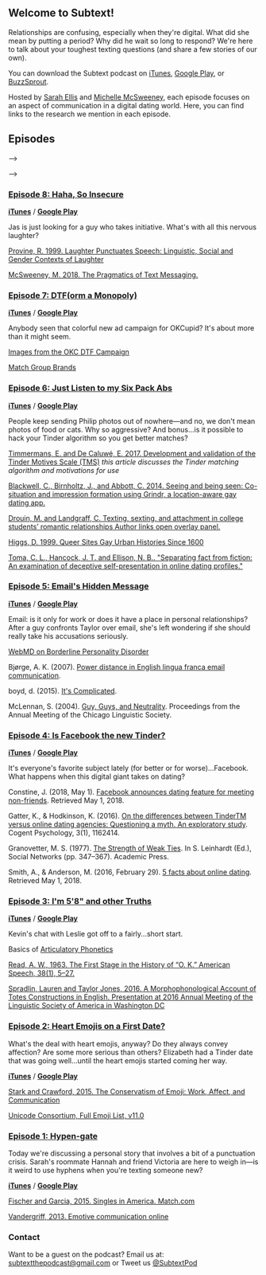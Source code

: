 ## Welcome to Subtext!

Relationships are confusing, especially when they're digital. What did she mean by putting a period? Why did he wait so long to respond? We're here to talk about your toughest texting questions (and share a few stories of our own). 

You can download the Subtext podcast on [iTunes](https://itunes.apple.com/us/podcast/subtext/id1386242049?mt=2), [Google Play](https://play.google.com/music/listen?u=0#/ps/Iwbymy4vmrwpbxm3u3odpqr32xq), or [BuzzSprout](https://subtext.buzzsprout.com/). 

Hosted by [Sarah Ellis](https://sarahabbottellis.com/) and [Michelle McSweeney](http://michelleamcsweeney.com/), each episode focuses on an aspect of communication in a digital dating world. Here, you can find links to the research we mention in each episode.

## Episodes

-->
<!--Katie:
**[iTunes]()** / **[Google Play]()**
### [Episode ](https://subtext.buzzsprout.com/) 

-->

-->
<!--Jas Part 2:
**[iTunes]()** / **[Google Play]()**
### [Episode ](https://subtext.buzzsprout.com/) 
[Rosena, Cheever, Cheyenne, Cummings, and Felta. 2007. The impact of emotionality and self-disclosure on online dating versus traditional dating](https://www.semanticscholar.org/paper/The-impact-of-emotionality-and-self-disclosure-on-Rosen-Cheever/11d2a2968b3e48a4061844539146d3e258be06c6)
[Larzelere, R.E. and Huston, T.L., 1980. The dyadic trust scale: Toward understanding interpersonal trust in close relationships.](https://www.jstor.org/stable/351903?casa_token=HtMTZzAl224AAAAA:BT5raC-8LyyPoBLKpc4GhN964uyBMv4uyWk8EVxVNmWOTM8PLxG4664J-7pXrI49p7MnGFGYBzQEsG01Nm6TjwfdoEHKpYlz0sfrdRBO_Yv8VUMcJ_EgOA&seq=1#metadata_info_tab_contents)
[Ellison, N., Heino, R. and Gibbs, J., 2006. Managing impressions online: Self-presentation processes in the online dating environment.](https://academic.oup.com/jcmc/article/11/2/415/4617726)
-->


<!--Nancy: O.K. is definitely not ok
### [Episode ](https://subtext.buzzsprout.com/) 
**[iTunes]()** / **[Google Play]()**
[Read, A.W., 1963. The first stage in the history of "OK".](https://www.jstor.org/stable/453580?casa_token=te9UZDGeRVsAAAAA:E3PoEc1msg1TO91YXvN_WQwjwVDudbGH5-j8kiAtTwHh-Tnlk-JhBNzZLz1CetV-dR0FGzMBbwh5QJL1wT6f5xicU8SXlp_2rGjIyU-CZle4wCQlszq-GQ&seq=1#page_scan_tab_contents)
[Read, A.W., 1963. The second stage in the history of" OK".](https://www.jstor.org/stable/453285?casa_token=MOxRZ0UwpAEAAAAA:yQe7VhomEmy6wVmru3fH8qafvnSTB2BibP0LhWXSMc6LJPusJgAlHoYX3CR91SJ0tfhURYuujuF1GiAbnZkOGZifKXiAV2eSFb6iZ_pRF7dcsxKXmGysRQ&seq=1#page_scan_tab_contents)
[Greenspan, S., 2011. 11 Points Guide to Hooking Up: Lists and Advice about First Dates, Hotties, Scandals, Pick-ups, Threesomes, and Booty Calls.](https://books.google.com/books?hl=en&lr=&id=lDEh_KvkIbwC&oi=fnd&pg=PA27&dq=11+Points+Guide+to+Hooking+Up:+Lists+and+Advice+about+First+Dates,+Hotties,+Scandals,+Pick-ups,+Threesomes,+and+Booty+Calls&ots=hUagZIv9oi&sig=J_rWQp1Bg2iokJJ3LT4K1IL9aHs#v=onepage&q=11%20Points%20Guide%20to%20Hooking%20Up%3A%20Lists%20and%20Advice%20about%20First%20Dates%2C%20Hotties%2C%20Scandals%2C%20Pick-ups%2C%20Threesomes%2C%20and%20Booty%20Calls&f=false)
[Heath, M., 2018. Orthography in social media: Pragmatic and prosodic interpretations of caps lock.](https://journals.linguisticsociety.org/proceedings/index.php/PLSA/article/viewFile/4350/3961)
[McSweeney, M.A., 2018. The Pragmatics of Text Messaging: Making Meaning in Messages.](https://rdcu.be/4fum)
-->


<!--Natasha: Tinder Traps and a mass date in Union Square
### [Episode ](https://subtext.buzzsprout.com/) 
**[iTunes]()** / **[Google Play]()**
Natasha Aponte set up an elaborate date with dozens -- maybe hundreds -- of men. Were there warnings signs before the date? If so, how could these unsuspecting men have spotted them?
[Video: Dozens Of Dudes Got Duped In Mass Tinder Date At Union Square](http://gothamist.com/2018/08/20/dudes_duped_in_tinder_scam.php)
[A woman used Tinder to trick dozens of men into going on the same date](https://www.fastcompany.com/90221456/a-woman-used-tinder-to-trick-dozens-of-men-into-going-on-the-same-date)
[Beating the Tinder game. 800+ Matches. I’ll probably get banned for this…](https://medium.com/@blakejamieson/beating-the-tinder-game-4f08c9ec0d80)
[Boilerplate messages are about 75% as effective as customized ones](boilerplate is about 75% as effective as regular https://www.thecut.com/2014/10/put-less-effort-into-your-online-dating-messages.html)
[Bruch, E.E. and Newman, M.E.J., 2018. Aspirational pursuit of mates in online dating markets.](http://advances.sciencemag.org/content/4/8/eaap9815)
-->


<!--Lauren:
**[iTunes]()** / **[Google Play]()**
[99% Invisible Episode on the interrobang](https://99percentinvisible.org/episode/interrobang/)
[Parkes, M.B., 2016. Pause and Effect: an Introduction to the History of Punctuation in the West.](https://www.taylorfrancis.com/books/9781351912471)
[Bazin, J.P.H.B., 1966. Plumons l'oiseau: divertissement. ](https://books.google.com/books/about/Plumons_l_oiseau.html?id=9mw_fr3kQ14C)
[Progressive Punctuation](http://progressivepunctuation.com/)
-->


<!--Natalie
### [Episode ](https://subtext.buzzsprout.com/) 
**[iTunes]()** / **[Google Play]()**
[Ramirez, A., Sumner, E.M., Fleuriet, C. and Cole, M., 2014. When online dating partners meet offline: The effect of modality switching on relational communication between online daters.](https://academic.oup.com/jcmc/article/20/1/99/4067565)
[Boilerplate messages are about 75% as effective as customized ones](https://www.thecut.com/2014/10/put-less-effort-into-your-online-dating-messages.html)
[Rosen, L.D., Cheever, N.A., Cummings, C. and Felt, J., 2008. The impact of emotionality and self-disclosure on online dating versus traditional dating. ](https://www.semanticscholar.org/paper/The-impact-of-emotionality-and-self-disclosure-on-Rosen-Cheever/11d2a2968b3e48a4061844539146d3e258be06c6)
[Virtual Dating Assistants. How Many Messages Does It Take To Get Her To Meet In Person?](https://www.virtualdatingassistants.com/how-many-messages-does-it-take-to-set-up-a-first-date)

-->

### [Episode 8: Haha, So Insecure](https://subtext.buzzsprout.com/)
**[iTunes](https://itunes.apple.com/us/podcast/episode-8-haha-so-insecure/id1386242049?i=1000418424151&mt=2)** / **[Google Play](https://play.google.com/music/m/Du3wrc6tznnefseyhrlnuwxm6l4?t=Episode_8_Haha_So_Insecure-Subtext)**

Jas is just looking for a guy who takes initiative. What's with all this nervous laughter?

[Provine, R. 1999. Laughter Punctuates Speech: Linguistic, Social and Gender Contexts of Laughter](https://onlinelibrary.wiley.com/doi/abs/10.1111/j.1439-0310.1993.tb00478.x)

[McSweeney, M. 2018. The Pragmatics of Text Messaging.](https://www.readcube.com/articles/10.4324/9781315142340?shared_access_token=-o1LXxar0Kn0ecpDJoqEewLBIUWHziPdsn0vlMIwK3RccoAziWym0WTO3EKYYusIPfGNvH3IFnrVNqqNbRadBJ5WCkorZyZmMqzWtRIALpUVS_X4j7b2-Hb2dZj6cMAK5hcDl3bHS9xbvP6wlMl64FZlq0nUlEc42n6AbTvx07A%3D)

### [Episode 7: DTF(orm a Monopoly)](https://subtext.buzzsprout.com/)
**[iTunes](https://itunes.apple.com/us/podcast/episode-7-dtf-orm-a-monopoly/id1386242049?i=1000417565605&mt=2)** / **[Google Play](https://play.google.com/music/m/Dq7zl6elrtdmzmmlsedttjkdeve?t=Episode_7_DTForm_a_Monopoly-Subtext)**

Anybody seen that colorful new ad campaign for OKCupid? It's about more than it might seem.

[Images from the OKC DTF Campaign](https://theblog.okcupid.com/more-images-from-our-dtf-campaign-revealed-121ad0a153fe)

[Match Group Brands](https://mtch.com/brands/)


### [Episode 6: Just Listen to my Six Pack Abs](https://subtext.buzzsprout.com/)
**[iTunes](https://itunes.apple.com/us/podcast/episode-6-just-listen-to-my-six-pack-abs/id1386242049?i=1000416697265&mt=2)** / **[Google Play](https://play.google.com/music/m/Dpafemy5kga2oonbwonl4t4cj4m?t=Episode_6_Just_Listen_To_My_Six-Pack_Abs-Subtext)**

People keep sending Philip photos out of nowhere—and no, we don't mean photos of food or cats. Why so aggressive? And bonus...is it possible to hack your Tinder algorithm so you get better matches?

[Timmermans, E. and De Caluwé, E. 2017. Development and validation of the Tinder Motives Scale (TMS)](http://www.sciencedirect.com/science/article/pii/S0747563217300286) *this article discusses the Tinder matching algorithm and motivations for use*

[Blackwell, C., Birnholtz, J., and Abbott, C. 2014. Seeing and being seen: Co-situation and impression formation using Grindr, a location-aware gay dating app.](http://journals.sagepub.com/doi/abs/10.1177/1461444814521595)

[Drouin, M. and Landgraff, C. Texting, sexting, and attachment in college students’ romantic relationships
Author links open overlay panel.](https://www.sciencedirect.com/science/article/pii/S0747563211002329)

[Higgs, D. 1999. Queer Sites Gay Urban Histories Since 1600](https://www.taylorfrancis.com/books/9781134724680)

[Toma, C. L., Hancock, J. T. and Ellison, N. B.. "Separating fact from fiction: An examination of deceptive self-presentation in online dating profiles." ](http://journals.sagepub.com/doi/abs/10.1177/0146167208318067)


### [Episode 5: Email's Hidden Message](https://subtext.buzzsprout.com/)
**[iTunes](https://itunes.apple.com/us/podcast/episode-5-emails-hidden-message/id1386242049?i=1000415734744&mt=2)** / **[Google Play](https://play.google.com/music/m/Dmdekigwfkzfjzmwxj3yshoyi2e?t=Episode_5_Emails_Hidden_Message-Subtext)**

Email: is it only for work or does it have a place in personal relationships? After a guy confronts Taylor over email, she's left wondering if she should really take his accusations seriously. 

[WebMD on Borderline Personality Disorder](https://www.webmd.com/mental-health/ss/slideshow-personality-disorders)

Bjørge, A. K. (2007). [Power distance in English lingua franca email communication](https://onlinelibrary.wiley.com/doi/abs/10.1111/j.1473-4192.2007.00133.x). 

boyd, d. (2015). [It's Complicated](https://yalebooks.yale.edu/book/9780300199000/its-complicated).

McLennan, S. (2004). [Guy, Guys, and Neutrality](https://www.ingentaconnect.com/content/cls/pcls/2004/00000040/00000001/art00016). Proceedings from the Annual Meeting of the Chicago Linguistic Society.

### [Episode 4: Is Facebook the new Tinder?](https://subtext.buzzsprout.com/)

**[iTunes](https://itunes.apple.com/us/podcast/episode-4-could-facebook-be-the-new-tinder/id1386242049?i=1000414872058&mt=2)** / **[Google Play](https://play.google.com/music/m/Dxrjxmw7gztjvk2whysmhmcc75e?t=Episode_4_Could_Facebook_be_the_new_Tinder-Subtext)**

It's everyone's favorite subject lately (for better or for worse)...Facebook. What happens when this digital giant takes on dating?

Constine, J. (2018, May 1). [Facebook announces dating feature for meeting non-friends](http://social.techcrunch.com/2018/05/01/facebook-dating/). Retrieved May 1, 2018.

Gatter, K., & Hodkinson, K. (2016). [On the differences between TinderTM versus online dating agencies: Questioning a myth. An exploratory study](https://doi.org/10.1080/23311908.2016.1162414). Cogent Psychology, 3(1), 1162414. 

Granovetter, M. S. (1977). [The Strength of Weak Ties](https://doi.org/10.1016/B978-0-12-442450-0.50025-0). In S. Leinhardt (Ed.), Social Networks (pp. 347–367). Academic Press. 

Smith, A., & Anderson, M. (2016, February 29). [5 facts about online dating](http://www.pewresearch.org/fact-tank/2016/02/29/5-facts-about-online-dating/). Retrieved May 1, 2018.


### [Episode 3: I'm 5'8" and other Truths](https://subtext.buzzsprout.com/)

**[iTunes](https://itunes.apple.com/us/podcast/episode-3-im-58-and-other-truths/id1386242049?i=1000413826645&mt=2)** / **[Google Play](https://play.google.com/music/m/D6i5f6djk7g2h2cwjz4dz2unaiu?t=Episode_3_Im_58_and_Other_Truths-Subtext)**

Kevin's chat with Leslie got off to a fairly...short start.

Basics of [Articulatory Phonetics](https://en.wikipedia.org/wiki/Articulatory_phonetics)

[Read, A. W., 1963. The First Stage in the History of “O. K.” American Speech, 38(1), 5–27.](https://doi.org/10.2307/453580)

[Spradlin, Lauren and Taylor Jones, 2016. A Morphophonological Account of Totes Constructions in English. Presentation at 2016 Annual Meeting of the Linguistic Society of America in Washington DC](https://www.youtube.com/watch?v=3cJoiGQ7yj0)



### [Episode 2: Heart Emojis on a First Date?](https://subtext.buzzsprout.com/)

What's the deal with heart emojis, anyway? Do they always convey affection? Are some more serious than others? Elizabeth had a Tinder date that was going well...until the heart emojis started coming her way. 

**[iTunes](https://itunes.apple.com/us/podcast/episode-2-heart-emojis-on-a-first-date/id1386242049?i=1000412692120&mt=2)** / **[Google Play](https://play.google.com/music/m/Dvqvesqdoselmh2bs2cvscbxvva?t=Episode_2_Heart_Emojis_on_a_First_Date-Subtext)**

[Stark and Crawford, 2015. The Conservatism of Emoji: Work, Affect, and Communication](http://journals.sagepub.com/doi/abs/10.1177/2056305115604853)

[Unicode Consortium, Full Emoji List, v11.0](http://unicode.org/emoji/charts/full-emoji-list.html)



### [Episode 1: Hypen-gate](https://subtext.buzzsprout.com/)

Today we're discussing a personal story that involves a bit of a punctuation crisis. Sarah's roommate Hannah and friend Victoria are here to weigh in—is it weird to use hyphens when you're texting someone new?

**[iTunes](https://itunes.apple.com/us/podcast/episode-1-hyphen-gate/id1386242049?i=1000411763818&mt=2)** / **[Google Play](https://play.google.com/music/m/Dgnf5bmtygitptpz4wgcggbgo2i?t=Episode_1_Hyphen-gate-Subtext)**

[Fischer and Garcia, 2015. Singles in America. Match.com](https://www.singlesinamerica.com/2015/)

[Vandergriff, 2013. Emotive communication online](https://www.sciencedirect.com/science/article/pii/S037821661300057X)


### Contact

Want to be a guest on the podcast? Email us at: [subtextthepodcast@gmail.com](mailto:subtextthepodcast@gmail.com) or Tweet us [@SubtextPod](https://twitter.com/SubtextPod)

